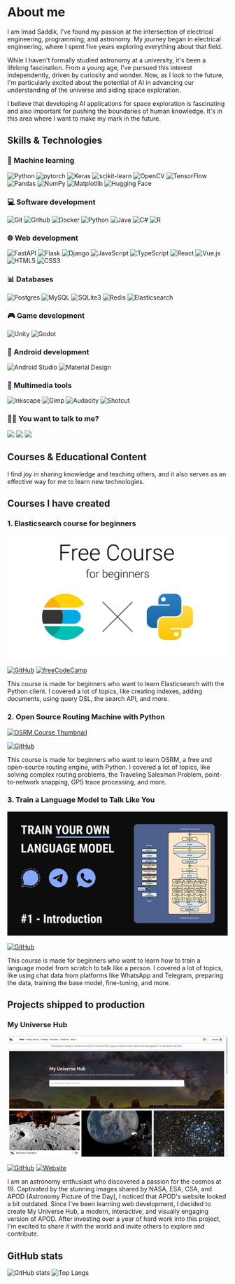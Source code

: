 # About me

I am Imad Saddik, I've found my passion at the intersection of electrical engineering, programming, and astronomy. My journey began in electrical engineering, where I spent five years exploring everything about that field.

While I haven't formally studied astronomy at a university, it's been a lifelong fascination. From a young age, I've pursued this interest independently, driven by curiosity and wonder. Now, as I look to the future, I'm particularly excited about the potential of AI in advancing our understanding of the universe and aiding space exploration.

I believe that developing AI applications for space exploration is fascinating and also important for pushing the boundaries of human knowledge. It's in this area where I want to make my mark in the future.

## Skills & Technologies

### 🤖 Machine learning

![Python](https://img.shields.io/badge/Python-14354C?&logo=python&logoColor=white)
![pytorch](https://img.shields.io/badge/PyTorch-EE4C2C?&logo=PyTorch&logoColor=white)
![Keras](https://img.shields.io/badge/Keras-%23D00000.svg?logo=Keras&logoColor=white)
![scikit-learn](https://img.shields.io/badge/scikit--learn-%23F7931E.svg?&logo=scikit-learn&logoColor=white)
![OpenCV](https://img.shields.io/badge/opencv-%23white.svg?&logo=opencv&logoColor=white)
![TensorFlow](https://img.shields.io/badge/TensorFlow-%23FF6F00.svg?&logo=TensorFlow&logoColor=white)
![Pandas](https://img.shields.io/badge/pandas-%23150458.svg?&logo=pandas&logoColor=white)
![NumPy](https://img.shields.io/badge/numpy-%23013243.svg?&logo=numpy&logoColor=white)
![Matplotlib](https://img.shields.io/badge/Matplotlib-%23ffffff.svg?&logo=Matplotlib&logoColor=black)
![Hugging Face](https://img.shields.io/badge/%20Hugging%20Face-FFD21E?&logo=hugging-face&logoColor=white)

### 💻 Software development

![Git](https://img.shields.io/badge/GIT-E44C30?&logo=git&logoColor=white)
![Github](https://img.shields.io/badge/Github-171515?&logo=github&logoColor=white)
![Docker](https://img.shields.io/badge/Docker-%230db7ed.svg?&logo=docker&logoColor=white)
![Python](https://img.shields.io/badge/Python-14354C?&logo=python&logoColor=white)
![Java](https://img.shields.io/badge/Java-ED8B00?&logo=java&logoColor=white)
![C#](https://img.shields.io/badge/C%23-058e0c?&logo=c-sharp&logoColor=white)
![R](https://img.shields.io/badge/R-276DC3?&logo=r&logoColor=white)

### 🌐 Web development

![FastAPI](https://img.shields.io/badge/FastAPI-005571?logo=fastapi)
![Flask](https://img.shields.io/badge/Flask-000000?logo=flask&logoColor=white)
![Django](https://img.shields.io/badge/Django-092E20?logo=django&logoColor=white)
![JavaScript](https://img.shields.io/badge/JavaScript-323330?&logo=javascript&logoColor=F7DF1E)
![TypeScript](https://img.shields.io/badge/TypeScript-007ACC?logo=typescript&logoColor=white)
![React](https://img.shields.io/badge/React-20232A?logo=react&logoColor=61DAFB)
![Vue.js](https://img.shields.io/badge/Vue.js-4FC08D?logo=vue.js&logoColor=white)
![HTML5](https://img.shields.io/badge/html5-%23E34F26.svg?logo=html5&logoColor=white)
![CSS3](https://img.shields.io/badge/CSS3-%231572B6.svg?logo=css3&logoColor=white)

### 📊 Databases

![Postgres](https://img.shields.io/badge/Postgres-%23316192.svg?&logo=postgresql&logoColor=white)
![MySQL](https://img.shields.io/badge/MySQL-4479A1?&logo=mysql&logoColor=white)
![SQLite3](https://img.shields.io/badge/SQLite-07405E?&logo=sqlite&logoColor=white)
![Redis](https://img.shields.io/badge/Redis-DC382D?&logo=redis&logoColor=white)
![Elasticsearch](https://img.shields.io/badge/Elasticsearch-005571?logo=elasticsearch&logoColor=white)

### 🎮 Game development

![Unity](https://img.shields.io/badge/Unity-000000?logo=unity&logoColor=white)
![Godot](https://img.shields.io/badge/Godot-478CBF?logo=godot-engine&logoColor=white)

### 📱 Android development

![Android Studio](https://img.shields.io/badge/Android%20Studio-3DDC84?logo=android-studio&logoColor=white)
![Material Design](https://img.shields.io/badge/Material%20Design-757575?logo=material-design&logoColor=white)

### 🎨 Multimedia tools

![Inkscape](https://img.shields.io/badge/Inkscape-000000?logo=inkscape&logoColor=white)
![Gimp](https://img.shields.io/badge/Gimp-5C5543?logo=gimp&logoColor=white)
![Audacity](https://img.shields.io/badge/Audacity-0000CC?logo=audacity&logoColor=white)
![Shotcut](https://img.shields.io/badge/Shotcut-000000?logo=shotcut&logoColor=white)

### 🤝🏻 You want to talk to me?

<a href="mailto:simad3647@gmail.com"><img src="https://img.shields.io/badge/simad3647@gmail.com-b23e2f?logo=gmail&logoColor=white"></a>
<a href="https://www.linkedin.com/in/imadsaddik/"><img src="https://img.shields.io/badge/Imad%20Saddik-0077B5?logo=linkedin&logoColor=white"></a>
<a href="https://discord.com/users/imad_saddik"><img src="https://img.shields.io/badge/imad__saddik-5865F2?logo=discord&logoColor=white"></a><br>

## Courses & Educational Content

I find joy in sharing knowledge and teaching others, and it also serves as an effective way for me to learn new technologies.

## Courses I have created

### 1. Elasticsearch course for beginners

[![Elasticsearch Course Thumbnail](./images/elasticsearch_course_cover.svg)](https://www.youtube.com/playlist?list=https://www.youtube.com/watch?v=QO94klfGRAg&list=PLMSb3cZXtIfpiHVLwXhaWk3KDXuklHdj5)

<a href="https://github.com/ImadSaddik/ElasticSearch_Python_Course"><img alt="GitHub" src="https://img.shields.io/badge/View_repository-171515?logo=github&amp;logoColor=white"></a>
<a href="https://www.youtube.com/watch?v=a4HBKEda_F8&t=7s"><img alt="freeCodeCamp" src="https://img.shields.io/badge/Featured_on_freeCodeCamp-0A0A23?logo=freecodecamp&amp;logoColor=white"></a>

This course is made for beginners who want to learn Elasticsearch with the Python client. I covered a lot of topics, like creating indexes, adding documents, using query DSL, the search API, and more.

### 2. Open Source Routing Machine with Python

[![OSRM Course Thumbnail](./images/osrm_course_cover.svg)](https://www.youtube.com/playlist?list=https://www.youtube.com/watch?v=Ke_NISW-bDM&list=PLMSb3cZXtIfoT7duU9eAdpmcnDq2rINUJ)

<a href="https://github.com/ImadSaddik/OSRM_Course_Python"><img alt="GitHub" src="https://img.shields.io/badge/View_repository-171515?logo=github&amp;logoColor=white"></a>


This course is made for beginners who want to learn OSRM, a free and open-source routing engine, with Python. I covered a lot of topics, like solving complex routing problems, the Traveling Salesman Problem, point-to-network snapping, GPS trace processing, and more.

### 3. Train a Language Model to Talk Like You

[![Language Model Course Thumbnail](./images/train_language_model_course_cover.svg)](https://www.youtube.com/playlist?list=https://www.youtube.com/watch?v=znaV2eWEqOU&list=PLMSb3cZXtIfptKdr56uEdiM5pR6HDMoUX)

<a href="https://github.com/ImadSaddik/Train_Your_Language_Model_Course"><img alt="GitHub" src="https://img.shields.io/badge/View_repository-171515?logo=github&amp;logoColor=white"></a>

This course is made for beginners who want to learn how to train a language model from scratch to talk like a person. I covered a lot of topics, like using chat data from platforms like WhatsApp and Telegram, preparing the data, training the base model, fine-tuning, and more.

## Projects shipped to production

### My Universe Hub

[![My Universe Hub Thumbnail](./images/my_universe_hub_home_page.png)](https://www.youtube.com/watch?v=kvoKKJ2zsts)

<a href="https://myuniversehub.com/"><img alt="GitHub" src="https://img.shields.io/badge/View_repository-171515?logo=github&amp;logoColor=white"></a>
<a href="https://myuniversehub.com/"><img alt="Website" src="https://img.shields.io/badge/View_website-0A0A23?logo=internet-explorer&amp;logoColor=white"></a>

I am an astronomy enthusiast who discovered a passion for the cosmos at 19. Captivated by the stunning images shared by NASA, ESA, CSA, and APOD (Astronomy Picture of the Day), I noticed that APOD's website looked a bit outdated. Since I've been learning web development, I decided to create My Universe Hub, a modern, interactive, and visually engaging version of APOD. After investing over a year of hard work into this project, I'm excited to share it with the world and invite others to explore and contribute.

## GitHub stats

![GitHub stats](https://github-readme-stats.vercel.app/api?username=ImadSaddik&show_icons=true&theme=github_dark&count_private=true&custom_title=GitHub%20stats)
![Top Langs](https://github-readme-stats.vercel.app/api/top-langs/?username=ImadSaddik&layout=compact&theme=github_dark&custom_title=Most%20used%20languages)
